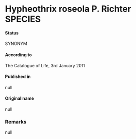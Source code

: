 Hypheothrix roseola P. Richter SPECIES
=======

#### Status
SYNONYM

#### According to
The Catalogue of Life, 3rd January 2011

#### Published in
null

#### Original name
null

### Remarks
null